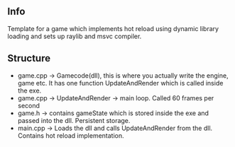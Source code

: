 ## Info

Template for a game which implements hot reload using dynamic library loading and sets up raylib and msvc compiler.

## Structure

* game.cpp -> Gamecode(dll), this is where you actually write the engine, game etc. It has one function UpdateAndRender which is called inside the exe. 
* game.cpp -> UpdateAndRender -> main loop. Called 60 frames per second
* game.h -> contains gameState which is stored inside the exe and passed into the dll. Persistent storage.
* main.cpp -> Loads the dll and calls UpdateAndRender from the dll. Contains hot reload implementation.